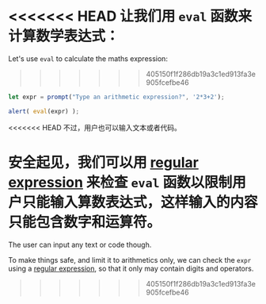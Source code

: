 <<<<<<< HEAD
让我们用 `eval` 函数来计算数学表达式：
=======
Let's use `eval` to calculate the maths expression:
>>>>>>> 405150f1f286db19a3c1ed913fa3e905fcefbe46

```js demo run
let expr = prompt("Type an arithmetic expression?", '2*3+2');

alert( eval(expr) );
```

<<<<<<< HEAD
不过，用户也可以输入文本或者代码。

安全起见，我们可以用 [regular expression](info:regular-expressions) 来检查 `eval` 函数以限制用户只能输入算数表达式，这样输入的内容只能包含数字和运算符。
=======
The user can input any text or code though.

To make things safe, and limit it to arithmetics only, we can check the `expr` using a [regular expression](info:regular-expressions), so that it only may contain digits and operators.
>>>>>>> 405150f1f286db19a3c1ed913fa3e905fcefbe46
